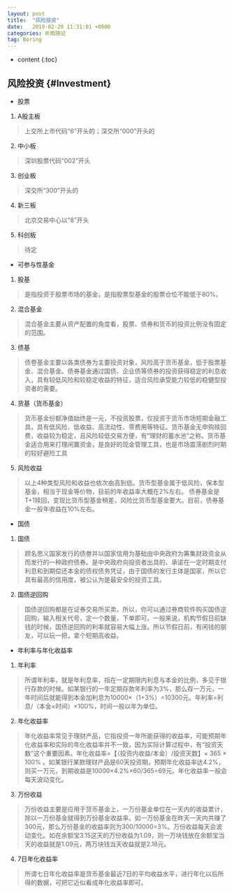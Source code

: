 ```yaml
---
layout: post
title:  "风险投资"
date:   2019-02-20 11:31:01 +0800
categories: 听雨随记
tag: Boring
---
```


* content
{:toc}


风险投资				{#Investment}
------------------------

+ 股票

1. A股主板
> 上交所上市代码“6”开头的；深交所“000”开头的

2. 中小板
> 深圳股票代码“002”开头

3. 创业板
> 深交所“300”开头的

4. 新三板
> 北京交易中心以“8”开头

5. 科创板
> 待定

+ 可参与性基金

1. 股基
> 是指投资于股票市场的基金，是指股票型基金的股票仓位不能低于80%。

2. 混合基金
> 混合基金主要从资产配置的角度看，股票、债券和货币的投资比例没有固定的范围。

3. 债基
> 债卷基金主要以各类债券为主要投资对象，风险高于货币基金，低于股票基金、混合基金。债券基金通过国债、企业债等债券的投资获得稳定的利息收入，具有较低风险和较稳定收益的特征，适合风险承受能力较低的稳健型投资者的需要。

4. 货基（货币基金）
> 货币基金份额净值始终是一元，不投资股票，仅投资于货币市场短期金融工具，具有低风险、低收益、高流动性、零费用等特征。货币基金无申购赎回费，收益较为稳定，且风险较低交易方便，有“理财的蓄水池”之称。货币基金适合用来打理闲置资金，是良好的现金管理工具，也是市场震荡剧烈时期的较好避险工具

5. 风险收益
> 以上4种类型风险和收益也依次由高到低。货币型基金属于低风险，保本型基金，相当于现金等价物，目前的年收益率大概在2%左右。 债券基金是T+1赎回，变现比货币型基金稍差，风险比货币型基金要大。目前，债券基金一般年收益在10%左右。

+ 国债

1. 国债
> 顾名思义国家发行的债劵并以国家信用为基础由中央政府为筹集财政资金从而发行的一种政府债券。是中央政府向投资者出具的、承诺在一定时期支付利息和到期偿还本金的债权债务凭证，由于国债的发行主体是国家，所以它具有最高的信用度，被公认为是最安全的投资工具。

2. 国债逆回购
> 国债逆回购都是在证券交易所买卖，所以，你可以通过券商软件购买国债逆回购，输入相关代号，定一个数量，下单即可。一般来说，机构节假日前缺钱的时候，国债逆回购的利率就容易大幅上涨。所以节假日前，有闲钱的朋友，可以玩一把，拿个短期高收益。

+ 年利率与年化收益率

1. 年利率
> 所谓年利率，就是年利息率，指在一定期限内利息与本金的比例，多见于银行存款的时候。如某银行的一年定期存款年利率为3%，那么存一万元，一年时间后就能得到本金加利息为10000×（1+3%）=10300元。年利率=利息/（本金×时间）×100%，时间一般以年为单位。

2. 年化收益率
> 年化收益率常见于理财产品，它指投资一年所能获得的收益率，可能预期年化收益率和实际的年化收益率并不一致，因为实际计算过程中，有“投资天数”这个重要因素。年化收益率=【（投资内收益/本金）/投资天数】× 365 × 100% 。如某银行某款理财产品是60天投资期，预期年化收益率达4.2%，则买一万元，到期收益是10000×4.2%×60/365=69元。年化收益率一般会每天波动变化。

3. 万份收益
> 万份收益主要是应用于货币基金上，一万份基金单位在一天内的收益累计，除以一万份基金就得到万份基金收益率。如一万份基金在昨天一天内共赚了300元，那么万份基金的收益率则为300/10000=3%。万份收益每天会波动变化。如在余额宝3.15这天的万份收益为1.09，则一万块钱放在余额宝当天的收益就是1.09元，两万块钱当天收益就是2.18元。

4. 7日年化收益率
> 所谓七日年化收益率是货币基金最近7日的平均收益水平，进行年化以后所得的数据，可把它近似看成年化收益率即可。
